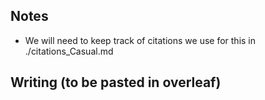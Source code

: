 ## Notes
- We will need to keep track of citations we use for this in ./citations_Casual.md

## Writing (to be pasted in overleaf)


